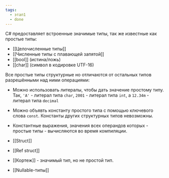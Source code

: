 ```yaml
---
tags:
  - этап1
  - done
---
```


C# предоставляет встроенные значимые типы, так же известные как простые типы:

- [[Целочисленные типы]]
- [[Численные типы с плавающей запятой]]
- [[bool]] (истина/ложь)
- [[char]] (символ в кодировке UTF-16)

Все простые типы структурные но отличаются от остальных типов разрешёнными над ними операциями:

- Можно использовать литералы, чтобы дать значение простому типу. Так, `'A'` - литерал типа `char`, `2001` - литерал типа `int`, а `12.34m` - литерал типа `decimal`
- Можно объявть константу простого типа с помощью ключевого слова `const`. Константы других структурных типов невозможны.
- Константные выражения, значения всех операндов которых - простые типы - вычисляются во время компиляции.

- [[Struct]]
- [[Ref struct]]
- [[Кортеж]] - значимый тип, но не простой тип.
- [[Nullable-типы]]

